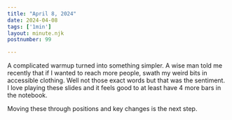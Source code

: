 ```yaml
---
title: "April 8, 2024"
date: 2024-04-08
tags: ['1min']
layout: minute.njk
postnumber: 99

---
```


A complicated warmup turned into something simpler. A wise man told me recently that if I wanted to reach more people, swath my weird bits in accessible clothing. Well not those exact words but that was the sentiment. I love playing these slides and it feels good to at least have 4 more bars in the notebook. 

Moving these through positions and key changes is the next step. 